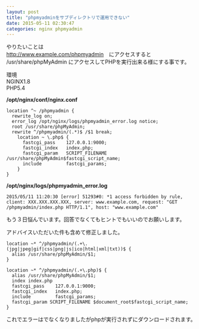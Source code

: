 ```yaml
---
layout: post
title: "phpmyadminをサブディレクトリで運用できない"
date: 2015-05-11 02:30:47
categories: nginx phpmyadmin
---
```

<p>やりたいことは<br>
<a href="http://www.example.com/phpmyadmin" rel="nofollow">http://www.example.com/phpmyadmin</a>　にアクセスすると<br>
/usr/share/phpMyAdmin にアクセスしてPHPを実行出来る様にする事です。</p>

<p>環境<br>
NGINX1.8<br>
PHP5.4</p>

<p><strong>/opt/nginx/conf/nginx.conf</strong></p>

<pre><code>location ^~ /phpmyadmin {
  rewrite_log on;
  error_log /opt/nginx/logs/phpmyadmin_error.log notice;
  root /usr/share/phpMyAdmin;
  rewrite ^/phpmyadmin/(.*)$ /$1 break;
    location ~ \.php$ {
      fastcgi_pass    127.0.0.1:9000;
      fastcgi_index   index.php;
      fastcgi_param   SCRIPT_FILENAME /usr/share/phpMyAdmin$fastcgi_script_name;
      include         fastcgi_params;
    }
}
</code></pre>

<p><strong>/opt/nginx/logs/phpmyadmin_error.log</strong></p>

<pre><code>2015/05/11 11:20:30 [error] 51293#0: *1 access forbidden by rule, client: XXX.XXX.XXX.XXX, server: www.example.com, request: "GET /phpmyadmin/index.php HTTP/1.1", host: "www.example.com"
</code></pre>

<p>もう３日悩んでいます。回答でなくてもヒントでもいいのでお願いします。</p>

<p>アドバイスいただいた件も含めて修正しました。</p>

<pre><code>location ~* ^/phpmyadmin/(.+\.(jpg|jpeg|gif|css|png|js|ico|html|xml|txt))$ {
  alias /usr/share/phpMyAdmin/$1;
}

location ~* ^/phpmyadmin/(.+\.php)$ {
  alias /usr/share/phpMyAdmin/$1;
  index index.php
  fastcgi_pass    127.0.0.1:9000;
  fastcgi_index   index.php;
  include         fastcgi_params;
  fastcgi_param SCRIPT_FILENAME $document_root$fastcgi_script_name;
}
</code></pre>

<p>これでエラーはでなくなりましたがphpが実行されずにダウンロードされます。</p>
